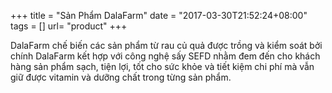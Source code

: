 +++
title = "Sản Phẩm DalaFarm"
date = "2017-03-30T21:52:24+08:00"
tags = []
url= "product"
+++

DalaFarm chế biến các sản phẩm từ rau củ quả 
được trồng và kiểm soát bởi chính DalaFarm 
kết hợp với công nghệ sấy SEFD nhằm 
đem đến cho khách hàng sản phẩm sạch, tiện lợi, 
tốt cho sức khỏe và tiết kiệm chi phí mà vẫn giữ được vitamin và dưỡng chất trong từng sản phẩm. 